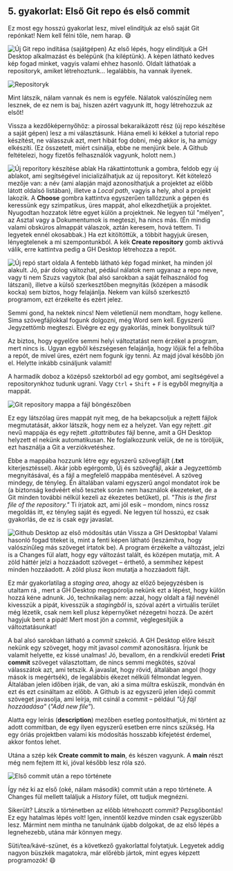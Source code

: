## 5. gyakorlat: Első Git repo és első commit

Ez most egy hosszú gyakorlat lesz, mivel elindítjuk az első saját Git repónkat! Nem kell félni tőle, nem harap. :smile:

![Új Git repo indítása (sajátgépen)](..\assets\img\new_repo.png)
Az első lépés, hogy elindítjuk a GH Desktop alkalmazást és belépünk (ha kiléptünk). A képen látható kedves kép fogad minket, vagyis valami ehhez hasonló. Oldalt láthatóak a repositoryk, amiket létrehoztunk... legalábbis, ha vannak ilyenek.

![Repositoryk](..\assets\img\respositories.png)

Mint látszik, nálam vannak és nem is egyféle. Nálatok valószínűleg nem lesznek, de ez nem is baj, hiszen azért vagyunk itt, hogy létrehozzuk az elsőt!

Vissza a kezdőképernyőhöz: a pirossal bekaraikázott rész (új repo készítése a saját gépen) lesz a mi választásunk. Hiána emeli ki kékkel a tutorial repo készítést, ne válasszuk azt, mert hibát fog dobni, még akkor is, ha amúgy elkészíti. (Ez összetett, miért csinálja, ebbe ne menjünk bele. A Github feltételezi, hogy fizetős felhasználók vagyunk, holott nem.)

![Új reporitory készítése ablak](..\assets\img\new_repo_modal.png)
Ha rákattintottunk a gombra, feldob egy új ablakot, ami segítségével inicializálhatjuk az új repositoryt. Két kötelező mezője van: a név (ami alapján majd azonosíthatjuk a projektet az előbb látott oldalsó listában), illetve a *Local path*, vagyis a hely, ahol a projekt lakozik. A **Choose** gombra kattintva egyszerűen tallózzunk a gépen és keressünk egy szimpatikus, üres mappát, ahol elkezdhetjük a projektet. Nyugodtan hozzatok létre egyet külön a projektnek. Ne legyen túl "mélyen", az Asztal vagy a Dokumentumok is megteszi, ha nincs más. (Én mindig valami obskúros almappát válaszok, aztán keresem, hová tettem. Ti legyetek ennél okosabbak.) Ha ezt kitöltöttük, a többit hagyjuk üresen, lényegtelenek a mi szempontunkból. A kék **Create repository** gomb aktivvá válik, erre kattintva pedig a GH Desktop létrehozza a repót.

![Új repó start oldala](..\assets\img\new_repo_start_page.png)
A fentebb látható kép fogad minket, ha minden jól alakult. Jó, pár dolog változhat, pédául nálatok nem ugyanaz a repo neve, vagy ti nem Szuzs vagytok (bal alsó sarokban a saját felhasználód fog látszani), illetve a külső szerkesztőben megnyitás (középen a második kocka) sem biztos, hogy felajánlja. Nekem van külső szerkesztő programom, ezt érzékelte és ezért jelez.

Semmi gond, ha nektek nincs! Nem véletlenül nem mondtam, hogy kellene. Sima szövegfájlokkal fogunk dolgozni, még Word sem kell. Egyszerű Jegyzettömb megteszi. Elvégre ez egy gyakorlás, minek bonyolítsuk túl?

Az biztos, hogy egyelőre semmi helyi változtatást nem érzékel a program, mert nincs is. Ugyan egyből készségesen felajánlja, hogy lőjük fel a felhőba a repót, de mivel üres, ezért nem fogunk így tenni. Az majd jóval később jön el. Helytte inkább csináljunk valamit!

A harmadik doboz a középső szektorból ad egy gombot, ami segítségével a repositorynkhoz tudunk ugrani. Vagy `Ctrl` + `Shift` + `F` is egyből megnyitja a mappát.

![Git repository mappa a fájl böngészőben](..\assets\img\first_files.png)

Ez egy látszólag üres mappát nyit meg, de ha bekapcsoljuk a rejtett fájlok megmutatását, akkor látszik, hogy nem ez a helyzet. Van egy rejtett *.git* nevű mappája és egy rejtett *.gitattributes* fájl benne, amit a GH Desktop helyzett el nekünk automatikusan. Ne foglalkozzunk velük, de ne is töröljük, ezt használja a Git a verziókvetéshez.

Ebbe a mappába hozzunk létre egy egyszerű szövegfájlt (**.txt** kiterjesztéssel). Akár jobb egérgomb, Új és szövegfájl, akár a Jegyzettömb megnyitásával, és a fájl a megfelelő mappába mentésével. A szöveg mindegy, de tényleg. Én általában valami egyszerű angol mondatot írok be (a biztonság kedvéért első tesztek során nem használok ékezeteket, de a Git minden további nélkül kezeli az ékezetes betűket), pl. *"This is the first file of the repository."* Ti írjatok azt, ami jól esik &ndash; mondom, nincs rossz megoldás itt, ez tényleg saját és egyedi. Ne legyen túl hosszú, ez csak gyakorlás, de ez is csak egy javaslat.

![Github Desktop az első módosítás után](..\assets\img\first_file_in_ghdesktop.png)
Vissza a GH Desktopba! Valami hasonló fogad titeket is, mint a fenti képen látható (leszámítva, hogy valószínűleg más szöveget írtatok be). A program érzékelte a változást, jelzi is a Changes fül alatt, hogy egy változást talált, és középen mutatja, mit. A zöld háttér jelzi a hozzáadott szöveget &ndash; érthető, a semmihez képest minden hozzáadott. A zöld plusz ikon mutatja a hozzáadott fájlt.

Ez már gyakorlatilag a *staging area*, ahogy az előző bejegyzésben is utaltam rá <!-- visszautalni a 4-re -->, mert a GH Desktop megspórolja nekünk ezt a lépést, hogy külön hozzá kéne adnunk. Jó, technikailag nem: azzal, hogy oldalt a fájl nevénél kivesszük a pipát, kivesszük a *stagingből* is, szóval azért a virtuális terület még lézetik, csak nem kell plusz képernyőket nézegetni hozzá. De azért hagyjuk bent a pipát! Mert most jön a *commit*, véglegesítjük a változtatásunkat!

A bal alsó sarokban látható a *commit* szekció. A GH Desktop előre készít nekünk egy szöveget, hogy mit javasol *commit* azonosításra. Írjunk be valamit helyette, ez kissé unalmas! Jó, bevallom, én a rendkívül eredeti **Frist commit** szöveget választottam, de nincs semmi megkötés, szóval válasszátok azt, ami tetszik. A javaslat, hogy rövid, általában angol (hogy mások is megértsék), de legalábbis ékezet nélküli félmondat legyen. Általában jelen időben írják, de van, aki a sima múltra esküszik, mondván én ezt és ezt csináltam az előbb. A Github is az egyszerű jelen idejű commit szöveget javasolja, ami leírja, mit csinál a commit &ndash; például *"Új fájl hozzáadása"* (*"Add new file"*).

Alatta egy leírás (**description**) mezőben esetleg pontosíthatjuk, mi történt az adott commitban, de egy ilyen egyszerű esetben erre nincs szükség. Ha egy óriás projektben valami kis módosítás hosszabb kifejetést érdemel, akkor fontos lehet.

Utána a szép kék **Create commit to main**, és készen vagyunk. A **main** részt még nem fejtem itt ki, jóval később lesz róla szó. <!-- linkelni 10-hez -->

![Első commit után a repo története](..\assets\img\history_after_first_commit.png)

Így néz ki az első (oké, nálam második) commit után a repo története. A Changes fül mellett találjuk a *History* fület, ott tudjuk megnézni.

Sikerült? Látszik a történetben az előbb létrehozott commit? Pezsgőbontás! Ez egy hatalmas lépés volt! Igen, innentől kezdve minden csak egyszerűbb lesz. Mármint nem mintha ne tanulnánk újabb dolgokat, de az első lépés a legnehezebb, utána már könnyen megy.

Süti/tea/kávé-szünet, és a következő gyakorlattal folytatjuk. <!-- link a 6-a --> Legyetek addig nagyon büszkék magatokra, már előrébb jártok, mint egyes képzett programozók! :smile: